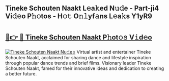 ## Tineke Schouten Naakt L𝚎a𝚔ed N𝚞𝚍e - Part-ji4 Vi𝚍𝚎o P𝚑𝚘tos - H𝚘𝚝 O𝚗𝚕yf𝚊ns L𝚎a𝚔s Y1yR9

# <h2><a href="http://kfesabt.oniu.top/?m=Tineke+Schouten+Naakt">🔗👉 🔴 Tineke Schouten Naakt P𝚑ot𝚘𝚜 V𝚒d𝚎o</a></h2>

[![Tineke Schouten Naakt Nu𝚍e𝚜](https://i.imgur.com/0qMVB7G.gif)](http://kfesabt.oniu.top/?m=Tineke+Schouten+Naakt)
Virtual artist and entertainer Tineke Schouten Naakt, acclaimed for sharing dance and lifestyle inspiration through popular dance trends and brief films. Visionary leader Tineke Schouten Naakt, famed for their innovative ideas and dedication to creating a better future.  
